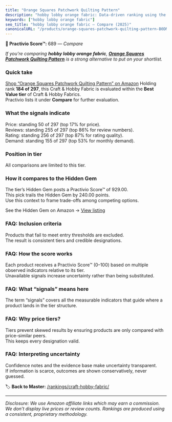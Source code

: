 ```yaml
---
title: "Orange Squares Patchwork Quilting Pattern"
description: "hobby lobby orange fabric: Data-driven ranking using the Practivio Score™. Positioned by quality, value, demand, findability, momentum."
keywords: ["hobby lobby orange fabric"]
seo_title: "hobby lobby orange fabric — Compare (2025)"
canonicalURL: "/products/orange-squares-patchwork-quilting-pattern-B0DMT7P43C/"
---
```


**🛒 Practivio Score™:** 689 — _Compare_


*If you're comparing **hobby lobby orange fabric**, **[Orange Squares Patchwork Quilting Pattern](https://www.amazon.com/dp/B0DMT7P43C?tag=practivio-20)** is a strong alternative to put on your shortlist.*
### Quick take
[Shop “Orange Squares Patchwork Quilting Pattern” on Amazon](https://www.amazon.com/dp/B0DMT7P43C?tag=practivio-20)
Holding rank **184 of 297**, this Craft & Hobby Fabric is evaluated within the **Best Value tier** of Craft & Hobby Fabrics.  
Practivio lists it under **Compare** for further evaluation.

### What the signals indicate
Price: standing 50 of 297 (top 17% for price).  
Reviews: standing 255 of 297 (top 86% for review numbers).  
Rating: standing 256 of 297 (top 87% for rating quality).  
Demand: standing 155 of 297 (top 53% for monthly demand).

### Position in tier
All comparisons are limited to this tier.

### How it compares to the Hidden Gem
The tier’s Hidden Gem posts a Practivio Score™ of 929.00.  
This pick trails the Hidden Gem by 240.00 points.  
Use this context to frame trade-offs among competing options.  

See the Hidden Gem on Amazon → [View listing](https://www.amazon.com/dp/B08DHDZKGS?tag=practivio-20)

### FAQ: Inclusion criteria
Products that fail to meet entry thresholds are excluded.  
The result is consistent tiers and credible designations.

### FAQ: How the score works
Each product receives a Practivio Score™ (0–100) based on multiple observed indicators relative to its tier.  
Unavailable signals increase uncertainty rather than being substituted.

### FAQ: What “signals” means here
The term “signals” covers all the measurable indicators that guide where a product lands in the tier structure.

### FAQ: Why price tiers?
Tiers prevent skewed results by ensuring products are only compared with price-similar peers.  
This keeps every designation valid.

### FAQ: Interpreting uncertainty
Confidence notes and the evidence base make uncertainty transparent.  
If information is scarce, outcomes are shown conservatively, never guessed.

<!-- Missing template for Compare/CompareWithinPriceClass -->


🏷️ **Back to Master:** [/rankings/craft-hobby-fabric/](/rankings/craft-hobby-fabric/)

---
_Disclosure: We use Amazon affiliate links which may earn a commission. We don’t display live prices or review counts. Rankings are produced using a consistent, proprietary methodology._
